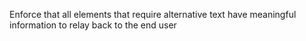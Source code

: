 Enforce that all elements that require alternative text have meaningful information to relay back to the end user
